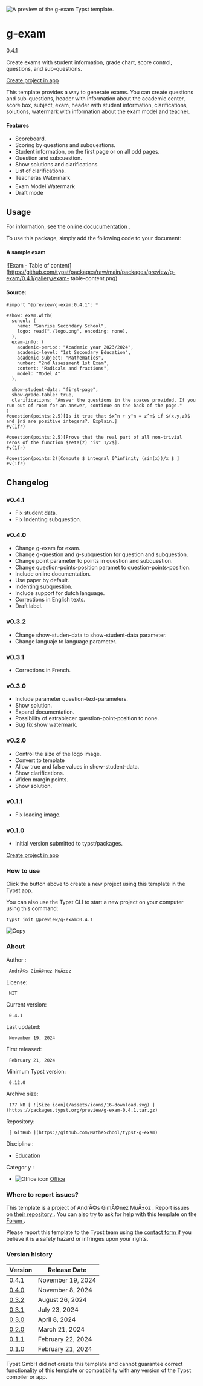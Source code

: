 ![A preview of the g-exam Typst
template.](https://packages.typst.org/preview/thumbnails/g-exam-0.4.1-small.webp)

#  g-exam

0.4.1

Create exams with student information, grade chart, score control, questions,
and sub-questions.

[ Create project in app ](/app?template=g-exam&version=0.4.1)

This template provides a way to generate exams. You can create questions and
sub-questions, header with information about the academic center, score box,
subject, exam, header with student information, clarifications, solutions,
watermark with information about the exam model and teacher.

####  Features

  * Scoreboard. 
  * Scoring by questions and subquestions. 
  * Student information, on the first page or on all odd pages. 
  * Question and subcuestion. 
  * Show solutions and clarifications 
  * List of clarifications. 
  * Teacherâs Watermark 
  * Exam Model Watermark 
  * Draft mode 

##  Usage

For information, see the [ online docucumentation
](https://matheschool.github.io/typst-g-exam/) .

To use this package, simply add the following code to your document:

####  A sample exam

![Exam - Table of
content](https://github.com/typst/packages/raw/main/packages/preview/g-exam/0.4.1/gallery/exam-
table-content.png)

####  Source:

    
    
    #import "@preview/g-exam:0.4.1": *
    
    #show: exam.with(
      school: (
        name: "Sunrise Secondary School",
        logo: read("./logo.png", encoding: none),
      ),
      exam-info: (
        academic-period: "Academic year 2023/2024",
        academic-level: "1st Secondary Education",
        academic-subject: "Mathematics",
        number: "2nd Assessment 1st Exam",
        content: "Radicals and fractions",
        model: "Model A"
      ),
      
      show-student-data: "first-page",
      show-grade-table: true,
      clarifications: "Answer the questions in the spaces provided. If you run out of room for an answer, continue on the back of the page."
    )
    #question(points:2.5)[Is it true that $x^n + y^n = z^n$ if $(x,y,z)$ and $n$ are positive integers?. Explain.] 
    #v(1fr)
    
    #question(points:2.5)[Prove that the real part of all non-trivial zeros of the function $zeta(z) "is" 1/2$].
    #v(1fr)
    
    #question(points:2)[Compute $ integral_0^infinity (sin(x))/x $ ]
    #v(1fr)
    

##  Changelog

###  v0.4.1

  * Fix student data. 
  * Fix Indenting subquestion. 

###  v0.4.0

  * Change g-exam for exam. 
  * Change g-question and g-subquestion for question and subquestion. 
  * Change point parameter to points in question and subquestion. 
  * Change question-points-position paramet to question-points-position. 
  * Include online documentation. 
  * Use paper by default. 
  * Indenting subquestion. 
  * Include support for dutch language. 
  * Corrections in English texts. 
  * Draft label. 

###  v0.3.2

  * Change show-studen-data to show-student-data parameter. 
  * Change languaje to language parameter. 

###  v0.3.1

  * Corrections in French. 

###  v0.3.0

  * Include parameter question-text-parameters. 
  * Show solution. 
  * Expand documentation. 
  * Possibility of estrablecer question-point-position to none. 
  * Bug fix show watermark. 

###  v0.2.0

  * Control the size of the logo image. 
  * Convert to template 
  * Allow true and false values in show-student-data. 
  * Show clarifications. 
  * Widen margin points. 
  * Show solution. 

###  v0.1.1

  * Fix loading image. 

###  v0.1.0

  * Initial version submitted to typst/packages. 

[ Create project in app ](/app?template=g-exam&version=0.4.1)

###  How to use

Click the button above to create a new project using this template in the
Typst app.

You can also use the Typst CLI to start a new project on your computer using
this command:

    
    
    typst init @preview/g-exam:0.4.1

![Copy](/assets/icons/16-copy.svg)

###  About

Author  :

     AndrÃ©s GimÃ©nez MuÃ±oz 
License:

     MIT 
Current version:

     0.4.1 
Last updated:

     November 19, 2024 
First released:

     February 21, 2024 
Minimum Typst version:

     0.12.0 
Archive size:

     177 kB [ ![Size icon](/assets/icons/16-download.svg) ](https://packages.typst.org/preview/g-exam-0.4.1.tar.gz)
Repository:

     [ GitHub ](https://github.com/MatheSchool/typst-g-exam)
Discipline  :

    

  * [ Education ](https://typst.app/universe/search/?discipline=education)

Categor  y  :

    

  * ![Office icon](/assets/icons/16-envelope.svg) [ Office ](https://typst.app/universe/search/?category=office)

###  Where to report issues?

This  template  is a project of  AndrÃ©s GimÃ©nez MuÃ±oz  .  Report issues on
[ their repository ](https://github.com/MatheSchool/typst-g-exam) .  You can
also try to ask for help with this  template  on the  [ Forum
](https://forum.typst.app) .

Please report this  template  to the Typst team using the  [ contact form
](https://typst.app/contact) if you believe it is a safety hazard or infringes
upon your rights.

###  Version history

Version  |  Release Date   
---|---  
0.4.1  |  November 19, 2024   
[ 0.4.0 ](https://typst.app/universe/package/g-exam/0.4.0/) |  November 8, 2024   
[ 0.3.2 ](https://typst.app/universe/package/g-exam/0.3.2/) |  August 26, 2024   
[ 0.3.1 ](https://typst.app/universe/package/g-exam/0.3.1/) |  July 23, 2024   
[ 0.3.0 ](https://typst.app/universe/package/g-exam/0.3.0/) |  April 8, 2024   
[ 0.2.0 ](https://typst.app/universe/package/g-exam/0.2.0/) |  March 21, 2024   
[ 0.1.1 ](https://typst.app/universe/package/g-exam/0.1.1/) |  February 22, 2024   
[ 0.1.0 ](https://typst.app/universe/package/g-exam/0.1.0/) |  February 21, 2024   
  
Typst GmbH did not create this  template  and cannot guarantee correct
functionality of this  template  or compatibility with any version of the
Typst compiler or app.


